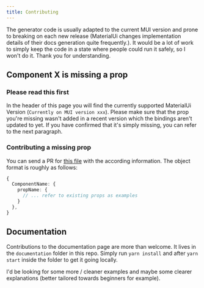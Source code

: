 ```yaml
---
title: Contributing
---
```


The generator code is usually adapted to the current MUI version and prone to
breaking on each new release (MaterialUi changes implementation details of their
docs generation quite frequently.). It would be a lot of work to simply keep the
code in a state where people could run it safely, so I won't do it. Thank you
for understanding.

## Component X is missing a prop

### Please read this first

In the header of this page you will find the currently supported MaterialUi
Version (`Currently on MUI version xxx`). Please make sure that the prop you're
missing wasn't added in a recent version which the bindings aren't updated to
yet. If you have confirmed that it's simply missing, you can refer to the next
paragraph.

### Contributing a missing prop

You can send a PR for
[this file](https://github.com/jsiebern/bs-material-ui/blob/master/tools/binding-generator/src/custom-props.ts)
with the according information. The object format is roughly as follows:

```ts
{
  ComponentName: {
    propName: {
      // ... refer to existing props as examples
    }
  },
}
```

## Documentation

Contributions to the documentation page are more than welcome. It lives in the
`documentation` folder in this repo. Simply run `yarn install` and after
`yarn start` inside the folder to get it going locally.

I'd be looking for some more / cleaner examples and maybe some clearer
explanations (better tailored towards beginners for example).
